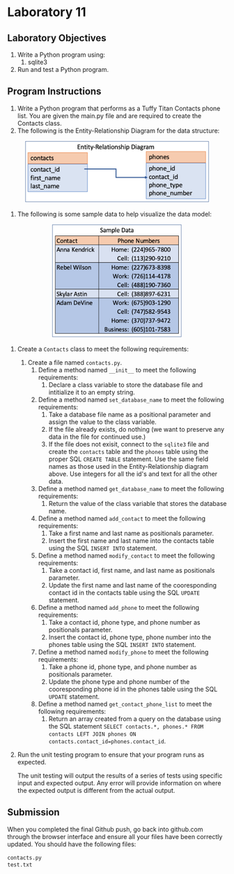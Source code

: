 # Laboratory 11

## Laboratory Objectives
1. Write a Python program using:
     1. sqlite3
1. Run and test a Python program.

     
## Program Instructions
1. Write a Python program that performs as a Tuffy Titan Contacts phone list.  You are given the main.py file and are required to create the Contacts class.
1. The following is the Entity-Relationship Diagram for the data structure:

<p align="center">
  <img src="./lab11_er_diagram.png" width="425" title="Entity-Relationship Diagram">
</p>

1. The following is some sample data to help visualize the data model:

<p align="center">
  <img src="./lab11_sample_data.png" width="300" title="Sample Data">
</p>

1. Create a `Contacts` class to meet the following requirements:
     1. Create a file named `contacts.py`.
          1. Define a method named `__init__` to meet the following requirements:  
               1. Declare a class variable to store the database file and intitialize it to an empty string.
          1. Define a method named `set_database_name` to meet the following requirements:  
               1. Take a database file name as a positional parameter and assign the value to the class variable.
               2. If the file already exists, do nothing (we want to preserve any data in the file for continued use.)
               3. If the file does not exisit, connect to the `sqlite3` file and create the `contacts` table and the `phones` table using the proper SQL `CREATE TABLE` statement.  Use the same field names as those used in the Entity-Relationship diagram above.  Use integers for all the id's and text for all the other data.
          1. Define a method named `get_database_name` to meet the following requirements:
               1. Return the value of the class variable that stores the database name.
          1. Define a method named `add_contact` to meet the following requirements:
               1. Take a first name and last name as positionals parameter.
               2. Insert the first name and last name into the contacts table using the SQL `INSERT INTO` statement.
          1. Define a method named `modify_contact` to meet the following requirements:
               1. Take a contact id, first name, and last name as positionals parameter.
               2. Update the first name and last name of the cooresponding contact id in the contacts table using the SQL `UPDATE` statement.
          1. Define a method named `add_phone` to meet the following requirements:
               1. Take a contact id, phone type, and phone number as positionals parameter.
               2. Insert the contact id, phone type, phone number into the phones table using the SQL `INSERT INTO` statement.
          1. Define a method named `modify_phone` to meet the following requirements:
               1. Take a phone id, phone type, and phone number as positionals parameter.
               1. Update the phone type and phone number of the cooresponding phone id in the phones table using the SQL `UPDATE` statement.
          1. Define a method named `get_contact_phone_list` to meet the following requirements:
               1. Return an array created from a query on the database using the SQL statement `SELECT contacts.*, phones.* FROM contacts LEFT JOIN phones ON contacts.contact_id=phones.contact_id`.
1. Run the unit testing program to ensure that your program runs as expected.

    The unit testing will output the results of a series of tests using specific input and expected output.  Any error will provide information on where the expected output is different from the actual output.  

## Submission
When you completed the final Github push, go back into github.com through the browser interface and ensure all your files have been correctly updated.  You should have the following files:
```
contacts.py
test.txt
```
